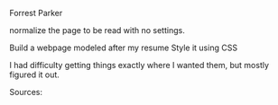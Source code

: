 Forrest Parker

normalize the page to be read with no settings.

Build a webpage modeled after my resume
Style it using CSS

I had difficulty getting things exactly where I wanted them, but mostly figured it out.

Sources: